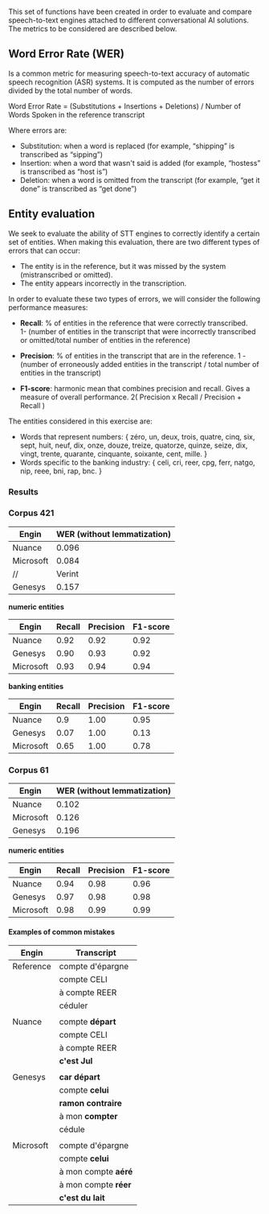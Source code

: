 This set of functions have been created in order to evaluate and compare speech-to-text engines attached to different conversational AI solutions. The metrics to be considered are described below. 

## Word Error Rate (WER)

Is a common metric for measuring speech-to-text accuracy of automatic speech recognition (ASR) systems. It is computed as the number of errors divided by the total number of words.

Word Error Rate = (Substitutions + Insertions + Deletions) / Number of Words Spoken in the reference transcript 

Where errors are:

- Substitution: when a word is replaced (for example, “shipping” is transcribed as “sipping”)
- Insertion: when a word that wasn't said is added (for example, “hostess” is transcribed as “host is”)
- Deletion: when a word is omitted from the transcript (for example, “get it done” is transcribed as “get done”)

## Entity evaluation

We seek to evaluate the ability of STT engines to correctly identify a certain set of entities. When making this evaluation, there are two different types of errors that can occur:

- The entity is in the reference, but it was missed by the system (mistranscribed or omitted).
- The entity appears incorrectly in the transcription.

In order to evaluate these two types of errors, we will consider the following performance measures:

- **Recall**: % of entities in the reference that were correctly transcribed.           
1- (number of entities in the transcript that were incorrectly transcribed or omitted/total number of entities in the reference)

- **Precision**: % of entities in the transcript that are in the reference.
1 - (number of erroneously added entities in the transcript / total number of entities in the transcript)

- **F1-score**: harmonic mean that combines precision and recall. Gives a measure of overall performance.
2( Precision x Recall / Precision + Recall )

The entities considered in this exercise are:

- Words that represent numbers: \{ zéro, un, deux, trois, quatre, cinq, six, sept, huit, neuf, dix, onze, douze, treize, quatorze, quinze, seize, dix, vingt, trente, quarante, cinquante, soixante, cent, mille. \}
- Words specific to the banking industry: \{ celi, cri, reer, cpg, ferr, natgo, nip, reee, bni, rap, bnc. \}

### Results 

### Corpus 421 


| Engin    | WER (without lemmatization) |
|----------|------|
| Nuance   |0.096 |
| Microsoft|0.084 |
//| Verint   |0.39  |
| Genesys  |0.157 |


**numeric entities**

| Engin     | Recall | Precision | F1-score |
|-----------|--------|-----------|----------|
| Nuance    | 0.92   |  0.92     | 0.92     |
| Genesys   | 0.90   |  0.93     | 0.92     |
| Microsoft | 0.93   |  0.94     | 0.94     |

**banking entities**

| Engin      | Recall | Precision | F1-score |
|------------|--------|-----------|----------|
| Nuance     |0.9     |1.00       |0.95      |
| Genesys    |0.07    |1.00       |0.13      |
| Microsoft  |0.65    |1.00       |0.78      |


### Corpus 61

| Engin    | WER (without lemmatization) |
|----------|------|
| Nuance   |0.102 |
| Microsoft|0.126 |
| Genesys  |0.196 |

**numeric entities**

| Engin     | Recall | Precision | F1-score |
|-----------|--------|-----------|----------|
| Nuance    | 0.94   |  0.98     | 0.96     |
| Genesys   | 0.97   |  0.98     | 0.98     |
| Microsoft | 0.98   |  0.99     | 0.99     |


#### Examples of common mistakes 

| Engin      | Transcript |
|------------|------------|
| Reference  |compte d'épargne|
|            |compte CELI |
|            |à compte REER|
|            |céduler     |
|            |            |
| Nuance     |compte **départ** |
|            |compte CELI   |
|            |à compte REER |
|            |**c'est Jul** |
|            |              |
| Genesys    |**car départ**|
|            |compte **celui**|
|            |**ramon contraire**|
|            |à mon **compter** |
|            |cédule          |
|            |          |
| Microsoft  |compte d'épargne|
|            |compte **celui**|
|            |à mon compte **aéré**|
|            |à mon compte **réer**|
|            |**c'est du lait**|  
